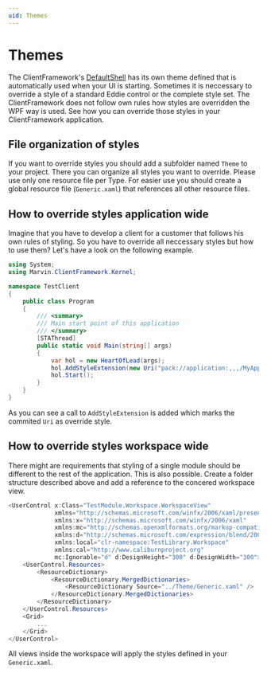 ```yaml
---
uid: Themes
---
```

# Themes

The ClientFramework's [DefaultShell](xref:DefaultShell) has its own theme defined that is automatically used when your UI is starting. Sometimes it is neccessary to override a style of a standard Eddie control or the complete style set.
The ClientFramework does not follow own rules how styles are overridden the WPF way is used. See how you can override those styles in your ClientFramework application.

## File organization of styles

If you want to override styles you should add a subfolder named `Theme` to your project. There you can organize all styles you want to override. Please use only one resource file per Type. For easier use you should create a global resource file (`Generic.xaml`) that references all other resource files.

## How to override styles application wide

Imagine that you have to develop a client for a customer that follows his own rules of styling. So you have to override all neccessary styles but how to use them? Let's have a look on the following example.

````cs
using System;
using Marvin.ClientFramework.Kernel;

namespace TestClient
{
    public class Program
    {
        /// <summary>
        /// Main start point of this application
        /// </summary>
        [STAThread]
        public static void Main(string[] args)
        {
            var hol = new HeartOfLead(args);
            hol.AddStyleExtension(new Uri("pack://application:,,,/MyApplication;component/Theme/Generic.xaml", UriKind.RelativeOrAbsolute));
            hol.Start();
        }
    }
}
````

As you can see a call to `AddStyleExtension` is added which marks the commited `Uri` as override style.

## How to override styles workspace wide

There might are requirements that styling of a single module should be different to the rest of the application. This is also possible. Create a folder structure described above and add a reference to the concered workspace view.

````cs
<UserControl x:Class="TestModule.Workspace.WorkspaceView"
             xmlns="http://schemas.microsoft.com/winfx/2006/xaml/presentation"
             xmlns:x="http://schemas.microsoft.com/winfx/2006/xaml"
             xmlns:mc="http://schemas.openxmlformats.org/markup-compatibility/2006" 
             xmlns:d="http://schemas.microsoft.com/expression/blend/2008" 
             xmlns:local="clr-namespace:TestLibrary.Workspace"
             xmlns:cal="http://www.caliburnproject.org"
             mc:Ignorable="d" d:DesignHeight="300" d:DesignWidth="300">
    <UserControl.Resources>
        <ResourceDictionary>
            <ResourceDictionary.MergedDictionaries>
                <ResourceDictionary Source="../Theme/Generic.xaml" />
            </ResourceDictionary.MergedDictionaries>
        </ResourceDictionary>
    </UserControl.Resources>
    <Grid>
        ...
    </Grid>
</UserControl>
````

All views inside the workspace will apply the styles defined in your `Generic.xaml`.